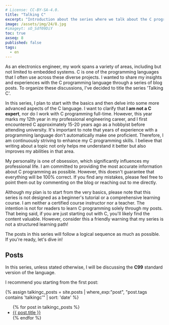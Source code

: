 ```yaml
---
# License: CC-BY-SA-4.0.
title: "Talking C"
excerpt: "Introduction about the series where we talk about the C programming language..."
image: /assets/img/24/8.jpg
#imageyt: sO_Sdf09DiY
toc: true
axseq: 8
published: false
tags:
  - en
---
```


As an electronics engineer, my work spans a variety of areas, including but not
limited to embedded systems. C is one of the programming languages that I often
use across these diverse projects. I wanted to share my insights and experiences
with the C programming language through a series of blog posts. To organize
these discussions, I've decided to title the series 'Talking C'.

In this series, I plan to start with the basics and then delve into some more
advanced aspects of the C language. I want to clarify that **I am not a C expert**,
nor do I work with C programming full-time. However, this year marks my 12th
year in my professional engineering career, and I first encountered C
approximately 15-20 years ago as a hobbyist before attending university. It's
important to note that years of experience with a programming language don't
automatically make one proficient. Therefore, I am continuously striving to
enhance my C programming skills. I believe that writing about a topic not only
helps me understand it better but also improves my abilities in that area.

My personality is one of obsession, which significantly influences my
professional life. I am committed to providing the most accurate information
about C programming as possible. However, this doesn't guarantee that everything
will be 100% correct. If you find any mistakes, please feel free to point them
out by commenting on the blog or reaching out to me directly.

Although my plan is to start from the very basics, please note that this series
is not designed as a beginner's tutorial or a comprehensive learning course. I
am neither a certified course instructor nor a teacher. The intention is not for
readers to learn C programming solely through my posts. That being said, if you
are just starting out with C, you'll likely find the content valuable. However,
consider this a friendly warning that my series is not a structured learning
path!

The posts in this series will follow a logical sequence as much as possible. If
you're ready, let's dive in!

## Posts

In this series, unless stated otherwise, I will be discussing the **C99** standard
version of the language.

I recommend you starting from the first post:

<!-- markdownlint-capture -->
<!-- markdownlint-disable -->
{% assign talkingc_posts = site.posts | where_exp:"post", "post.tags contains 'talkingc'" | sort: 'date' %}
<ul>
{% for post in talkingc_posts %}
  <li>
    <a href="{{ post.url | relative_url }}">{{ post.title }}</a>
  </li>
{% endfor %}
</ul>
<!-- markdownlint-restore -->
